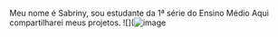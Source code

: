 Meu nome é Sabriny, sou estudante da 1ª série do Ensino Médio
Aqui compartilharei meus projetos.
![](![image](https://github.com/user-attachments/assets/0aeb1806-68f0-43f8-bc1a-c19486392c39)

